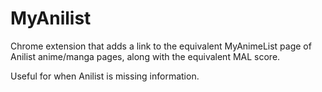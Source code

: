 # MyAnilist
Chrome extension that adds a link to the equivalent MyAnimeList page of Anilist anime/manga pages, along with the equivalent MAL score. 

Useful for when Anilist is missing information.
